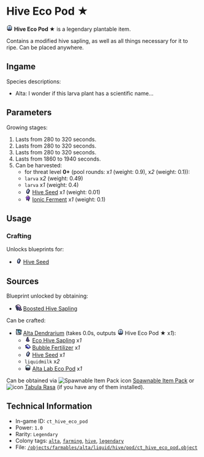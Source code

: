 # Hive Eco Pod ★

<img src="https://raw.githubusercontent.com/Ceterai/Enternia/main/objects/farmables/alta/liquid/hive/pod/icon.png" alt="Hive Eco Pod ★ icon" loading="lazy" width="auto" height="16px"/> **Hive Eco Pod ★** is a legendary plantable item.

Contains a modified hive sapling, as well as all things necessary for it to ripe. Can be placed anywhere.

## Ingame

Species descriptions:

- Alta: I wonder if this larva plant has a scientific name...

## Parameters

Growing stages:

1. Lasts from 280 to 320 seconds.
2. Lasts from 280 to 320 seconds.
3. Lasts from 280 to 320 seconds.
4. Lasts from 1860 to 1940 seconds.
5. Can be harvested:
   - for threat level **0+** (pool rounds: x*1* (weight: 0.9), x*2* (weight: 0.1)):
   - `larva` x*2* (weight: 0.49)
   - `larva` x*1* (weight: 0.4)
   - <img src="https://raw.githubusercontent.com/Ceterai/Enternia/main/objects/farmables/alta/liquid/hive/icon.png" alt="Hive Seed icon" loading="lazy" width="auto" height="16px"/> [Hive Seed](https://ceterai.github.io/MyEnternia/Wiki/HiveSeed) x*1* (weight: 0.01)
   - <img src="https://raw.githubusercontent.com/Ceterai/Enternia/main/items/generic/produce/ct_ionic_sap.png" alt="Ionic Ferment icon" loading="lazy" width="auto" height="16px"/> [Ionic Ferment](https://ceterai.github.io/MyEnternia/Wiki/IonicFerment) x*1* (weight: 0.1)

## Usage

### Crafting

Unlocks blueprints for:

- <img src="https://raw.githubusercontent.com/Ceterai/Enternia/main/objects/farmables/alta/liquid/hive/icon.png" alt="Hive Seed icon" loading="lazy" width="auto" height="16px"/> [Hive Seed](https://ceterai.github.io/MyEnternia/Wiki/HiveSeed)

## Sources

Blueprint unlocked by obtaining:

- <img src="https://raw.githubusercontent.com/Ceterai/Enternia/main/objects/farmables/alta/liquid/hive/boosted/icon.png" alt="Boosted Hive Sapling icon" loading="lazy" width="auto" height="16px"/> [Boosted Hive Sapling](https://ceterai.github.io/MyEnternia/Wiki/BoostedHiveSapling)

Can be crafted:

- ![ ](https://raw.githubusercontent.com/Ceterai/Enternia/main/objects/alta/crafting/dendrarium/icon.png) [Alta Dendrarium](https://ceterai.github.io/MyEnternia/Wiki/AltaDendrarium) (takes 0.0s, outputs <img src="https://raw.githubusercontent.com/Ceterai/Enternia/main/objects/farmables/alta/liquid/hive/pod/icon.png" alt="Hive Eco Pod ★ icon" loading="lazy" width="auto" height="16px"/> Hive Eco Pod ★ x*1*):
  - <img src="https://raw.githubusercontent.com/Ceterai/Enternia/main/objects/farmables/alta/liquid/hive/eco/icon.png" alt="Eco Hive Sapling icon" loading="lazy" width="auto" height="16px"/> [Eco Hive Sapling](https://ceterai.github.io/MyEnternia/Wiki/EcoHiveSapling) x*1*
  - <img src="https://raw.githubusercontent.com/Ceterai/Enternia/main/items/active/alta/tools/fertilize/ct_bubble_fertilizer.png" alt="Bubble Fertilizer icon" loading="lazy" width="auto" height="16px"/> [Bubble Fertilizer](https://ceterai.github.io/MyEnternia/Wiki/BubbleFertilizer) x*1*
  - <img src="https://raw.githubusercontent.com/Ceterai/Enternia/main/objects/farmables/alta/liquid/hive/icon.png" alt="Hive Seed icon" loading="lazy" width="auto" height="16px"/> [Hive Seed](https://ceterai.github.io/MyEnternia/Wiki/HiveSeed) x*1*
  - `liquidmilk` x*2*
  - <img src="https://raw.githubusercontent.com/Ceterai/Enternia/main/objects/alta/special/tools/pods/lab/icon.png" alt="Alta Lab Eco Pod icon" loading="lazy" width="auto" height="16px"/> [Alta Lab Eco Pod](https://ceterai.github.io/MyEnternia/Wiki/AltaLabEcoPod) x*1*

Can be obtained via <img src="https://raw.githubusercontent.com/Silverfeelin/Starbound-SpawnableItemPack/master/interface/sip/iconSmall.png" alt="Spawnable Item Pack icon" width="18" height="14"/> [Spawnable Item Pack](https://steamcommunity.com/sharedfiles/filedetails/?id=733665104) or <img src="https://steamuserimages-a.akamaihd.net/ugc/263843960696222713/3EC9A7C005541F7D577EBCB8C5736B4EFC9973D6/" alt="icon" width="8" height="12"/> [Tabula Rasa](https://community.playstarbound.com/resources/the-tabula-rasa.3222/) (if you have any of them installed).

## Technical Information

- In-game ID: `ct_hive_eco_pod`
- Power: `1.0`
- Rarity: `Legendary`
- Colony tags: [`alta`](https://ceterai.github.io/MyEnternia/Wiki/Tags/Alta), [`farming`](https://ceterai.github.io/MyEnternia/Wiki/Tags/Farming), [`hive`](https://ceterai.github.io/MyEnternia/Wiki/Tags/Hive), [`legendary`](https://ceterai.github.io/MyEnternia/Wiki/Tags/Legendary)
- File: [`/objects/farmables/alta/liquid/hive/pod/ct_hive_eco_pod.object`](https://github.com/Ceterai/Enternia/blob/main/objects/farmables/alta/liquid/hive/pod/ct_hive_eco_pod.object)
